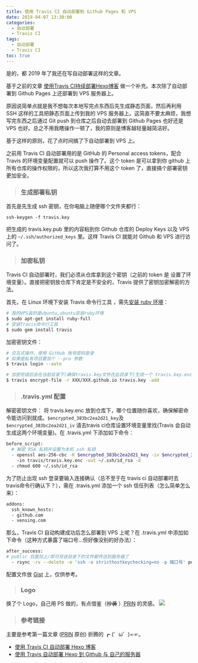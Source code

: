 ```yaml
---
title: 使用 Travis CI 自动部署到 Github Pages 和 VPS
date: 2019-04-07 13:30:00
categories:
  - 自动部署
  - Travis CI
tags:
  - 自动部署
  - Travis CI
toc: true
---
```


是的，都 2019 年了我还在写自动部署这样的文章。

基于之前的文章 [使用Travis CI持续部署Hexo博客](https://vensing.com/2019/01/25/Travis-CI/) 做一个补充。本次除了自动部署到 Github  Pages 上还部署到 VPS 服务器上。

原因说简单点就是我不想每次本地写完点东西后先生成静态页面，然后再利用 SSH 这样的工具把静态页面上传到我的 VPS 服务器上。这简直不要太麻烦，我想写完东西之后通过 Git push 到仓库之后自动去部署到 Github Pages 也好还是 VPS 也好。总之不用我瞎操作一顿了，我的原则是博客越轻量越简洁好。

基于这样的原则，花了点时间搞了下自动部署到 VPS 上。

之前用 Travis CI  自动部署用的是 GitHub 的 Personal access tokens，配合 Travis 的环境变量配置就可以 push 操作了。这个 token 是可以拿到你 github 上所有仓库的操作权限的，所以这次我打算不用这个 token 了，直接搞个部署密钥更加安全。

> ### 生成部署私钥

首先是先生成 ssh 密钥，在你电脑上随便哪个文件夹都行：

```git
ssh-keygen -f travis.key 
```

把生成的 travis.key.pub 里的内容粘到你 Github 仓库的 Deploy Keys 以及 VPS 上的 `~/.ssh/authorized_keys` 里。这样 Travis CI 就能对 Github 和 VPS 进行访问了。


> ### 加密私钥

Travis CI 自动部署时，我们必须从仓库拿到这个密钥（之前的 token 是 设置了环境变量）。直接把密钥放仓库下肯定是不安全的，Travis 提供了密钥加密解密的方法。

首先，在 Linux 环境下安装 Travis 命令行工具 ，需先[安装 ruby 环境](http://www.ruby-lang.org/zh_cn/documentation/installation/)：

```sh
# 我的VPS装的是ubuntu,ubuntu安装ruby环境
$ sudo apt-get install ruby-full
# 安装Travis命令行工具
$ sudo gem install travis
```

加密密钥文件：

```sh
# 交互式操作，使用 GitHub 账号密码登录  
# 如果是私有项目要加个 --pro 参数 
$ travis login --auto 

# 加密完成后会在当前目录下(确保travis.key文件在此目录下)生成一个 travis.key.enc 文件  
$ travis encrypt-file -r XXX/XXX.github.io travis.key -add
```


<!-- more -->

> ### .travis.yml 配置

解密密钥文件：
将 travis.key.enc 放到仓库下，哪个位置随你喜欢，确保解密命令能访问到就成。`$encrypted_383bc2ea2d21_key`及`$encrypted_383bc2ea2d21_iv` 请去travis ci仓库设置环境变量里找(Travis 会自动生成这两个环境变量)。在 .travis.yml 下添加如下命令：

```sh
before_script:
  # 解密 RSA 私钥并设置为本机 ssh 私钥
  - openssl aes-256-cbc -K $encrypted_383bc2ea2d21_key -iv $encrypted_383bc2ea2d21_iv 
    -in travis/travis.key.enc -out ~/.ssh/id_rsa -d
  - chmod 600 ~/.ssh/id_rsa
```


为了防止出现 ssh 登录要输入连接确认（总不至于在 travis ci 自动部署时去travis命令行确认下？），需在 .travis.yml 添加一个 ssh 信任列表（怎么简单怎么来）：

```sh
addons:
  ssh_known_hosts:
  - github.com
  - vensing.com
```

那么，Travis CI 自动构建成功后怎么部署到 VPS 上呢？在 .travis.yml 中添加如下命令（这种方式暴露了端口号...但好像没别的好办法）：

```sh
after_success:
# public 后面加上/即可将该目录下的文件都传送到服务器了
  - rsync -rv --delete -e 'ssh -o stricthostkeychecking=no -p 端口号' public/ 用户@域名:/路径
```


配置文件放 [Gist](https://gist.github.com/vensing/0296bf555c794d4392c05c75ce00d17c) 上，仅供参考。

> ### Logo

换了个 Logo，自己用 PS 做的，有点借鉴（~~抄袭~~ ）[PRIN](https://blessing.studio) 的灵感。
![](/images/logo.png)

> ### 参考链接

主要是参考第一篇文章 ([PRIN](https://blessing.studio) 原创) 折腾的 ┏ (゜ω゜)=☞。

- [使用 Travis CI 自动部署 Hexo 博客](https://blessing.studio/deploy-hexo-blog-automatically-with-travis-ci/)
- [使用 Travis 自动部署 Hexo 到 Github 与 自己的服务器](https://segmentfault.com/a/1190000009054888)
